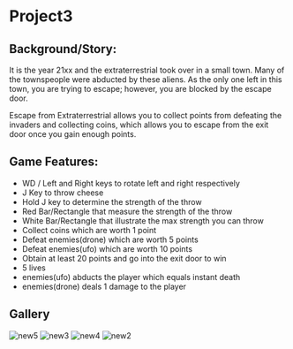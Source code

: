 # Project3

## Background/Story:

It is the year 21xx and the extraterrestrial took over in a small town. Many of the townspeople were abducted by these aliens. As the only one left in this town, you are trying to escape; however, you are blocked by the escape door.

Escape from Extraterrestrial allows you to collect points from defeating the invaders and collecting coins, which allows you to escape from the exit door once you gain enough points.

## Game Features:
* WD / Left and Right keys to rotate left and right respectively
* J Key to throw cheese
* Hold J key to determine the strength of the throw
* Red Bar/Rectangle that measure the strength of the throw
* White Bar/Rectangle that illustrate the max strength you can throw
* Collect coins which are worth 1 point
* Defeat enemies(drone) which are worth 5 points
* Defeat enemies(ufo) which are worth 10 points
* Obtain at least 20 points and go into the exit door to win 
* 5 lives
* enemies(ufo) abducts the player which equals instant death
* enemies(drone) deals 1 damage to the player


## Gallery

![new5](https://user-images.githubusercontent.com/44321973/56674101-71f4d680-6687-11e9-8610-c4ed9bdee1f0.PNG)
![new3](https://user-images.githubusercontent.com/44321973/56674229-a36da200-6687-11e9-8176-cfd43099bb90.PNG)
![new4](https://user-images.githubusercontent.com/44321973/56674183-905ad200-6687-11e9-9cbe-734245c8a349.PNG)
![new2](https://user-images.githubusercontent.com/44321973/56674250-ac5e7380-6687-11e9-99d2-4bad471dba7f.PNG)
